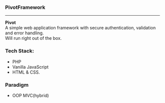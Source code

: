 ### PivotFramework

---
<b>Pivot</b>
<br>
A simple web application framework with secure authentication, validation and error handling.<br>
Will run right out of the box.

### Tech Stack:
- PHP
- Vanilla JavaScript
- HTML & CSS. <br>

### Paradigm
- OOP MVC(hybrid)
